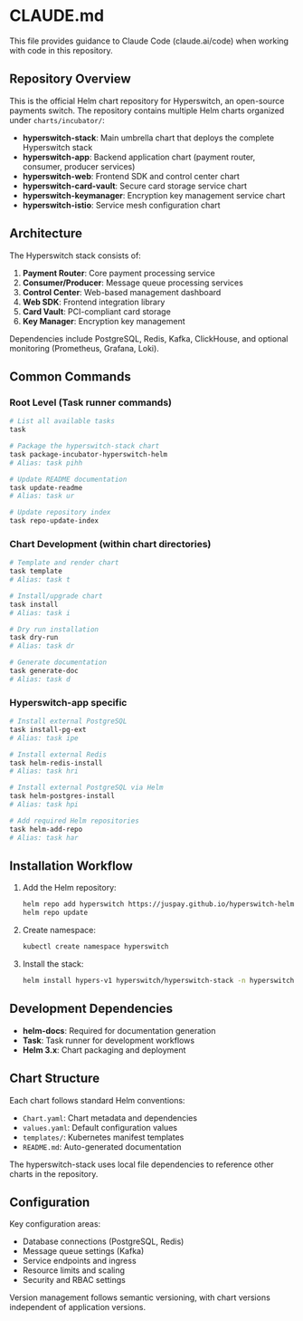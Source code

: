 # CLAUDE.md

This file provides guidance to Claude Code (claude.ai/code) when working with code in this repository.

## Repository Overview

This is the official Helm chart repository for Hyperswitch, an open-source payments switch. The repository contains multiple Helm charts organized under `charts/incubator/`:

- **hyperswitch-stack**: Main umbrella chart that deploys the complete Hyperswitch stack
- **hyperswitch-app**: Backend application chart (payment router, consumer, producer services)
- **hyperswitch-web**: Frontend SDK and control center chart
- **hyperswitch-card-vault**: Secure card storage service chart
- **hyperswitch-keymanager**: Encryption key management service chart
- **hyperswitch-istio**: Service mesh configuration chart

## Architecture

The Hyperswitch stack consists of:

1. **Payment Router**: Core payment processing service
2. **Consumer/Producer**: Message queue processing services
3. **Control Center**: Web-based management dashboard
4. **Web SDK**: Frontend integration library
5. **Card Vault**: PCI-compliant card storage
6. **Key Manager**: Encryption key management

Dependencies include PostgreSQL, Redis, Kafka, ClickHouse, and optional monitoring (Prometheus, Grafana, Loki).

## Common Commands

### Root Level (Task runner commands)
```bash
# List all available tasks
task

# Package the hyperswitch-stack chart
task package-incubator-hyperswitch-helm
# Alias: task pihh

# Update README documentation
task update-readme
# Alias: task ur

# Update repository index
task repo-update-index
```

### Chart Development (within chart directories)
```bash
# Template and render chart
task template
# Alias: task t

# Install/upgrade chart
task install
# Alias: task i

# Dry run installation
task dry-run
# Alias: task dr

# Generate documentation
task generate-doc
# Alias: task d
```

### Hyperswitch-app specific
```bash
# Install external PostgreSQL
task install-pg-ext
# Alias: task ipe

# Install external Redis
task helm-redis-install
# Alias: task hri

# Install external PostgreSQL via Helm
task helm-postgres-install
# Alias: task hpi

# Add required Helm repositories
task helm-add-repo
# Alias: task har
```

## Installation Workflow

1. Add the Helm repository:
   ```bash
   helm repo add hyperswitch https://juspay.github.io/hyperswitch-helm
   helm repo update
   ```

2. Create namespace:
   ```bash
   kubectl create namespace hyperswitch
   ```

3. Install the stack:
   ```bash
   helm install hypers-v1 hyperswitch/hyperswitch-stack -n hyperswitch
   ```

## Development Dependencies

- **helm-docs**: Required for documentation generation
- **Task**: Task runner for development workflows
- **Helm 3.x**: Chart packaging and deployment

## Chart Structure

Each chart follows standard Helm conventions:
- `Chart.yaml`: Chart metadata and dependencies
- `values.yaml`: Default configuration values
- `templates/`: Kubernetes manifest templates
- `README.md`: Auto-generated documentation

The hyperswitch-stack uses local file dependencies to reference other charts in the repository.

## Configuration

Key configuration areas:
- Database connections (PostgreSQL, Redis)
- Message queue settings (Kafka)
- Service endpoints and ingress
- Resource limits and scaling
- Security and RBAC settings

Version management follows semantic versioning, with chart versions independent of application versions.